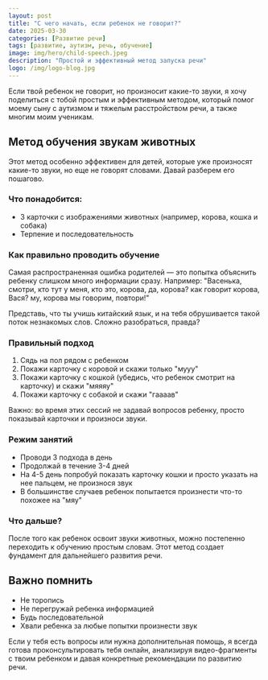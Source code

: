 ```yaml
---
layout: post
title: "С чего начать, если ребенок не говорит?"
date: 2025-03-30
categories: [Развитие речи]
tags: [развитие, аутизм, речь, обучение]
image: img/hero/child-speech.jpeg
description: "Простой и эффективный метод запуска речи"
logo: /img/logo-blog.jpg
---
```


Если твой ребенок не говорит, но произносит какие-то звуки, я хочу поделиться с тобой простым и эффективным методом, который помог моему сыну с аутизмом и тяжелым расстройством речи, а также многим моим ученикам.

## Метод обучения звукам животных

Этот метод особенно эффективен для детей, которые уже произносят какие-то звуки, но еще не говорят словами. Давай разберем его пошагово.

### Что понадобится:
- 3 карточки с изображениями животных (например, корова, кошка и собака)
- Терпение и последовательность

### Как правильно проводить обучение

Самая распространенная ошибка родителей — это попытка объяснить ребенку слишком много информации сразу. Например:
"Васенька, смотри, кто тут у меня, кто это, корова, да, корова? как говорит корова, Вася? му, корова мы говорим, повтори!"

Представь, что ты учишь китайский язык, и на тебя обрушивается такой поток незнакомых слов. Сложно разобраться, правда?

### Правильный подход

1. Сядь на пол рядом с ребенком
2. Покажи карточку с коровой и скажи только "мууу"
3. Покажи карточку с кошкой (убедись, что ребенок смотрит на карточку) и скажи "мяяяу"
4. Покажи карточку с собакой и скажи "гаааав"

Важно: во время этих сессий не задавай вопросов ребенку, просто показывай карточки и произноси звуки.

### Режим занятий
- Проводи 3 подхода в день
- Продолжай в течение 3-4 дней
- На 4-5 день попробуй показать карточку кошки и просто указать на нее пальцем, не произнося звук
- В большинстве случаев ребенок попытается произнести что-то похожее на "мяу"

### Что дальше?
После того как ребенок освоит звуки животных, можно постепенно переходить к обучению простым словам. Этот метод создает фундамент для дальнейшего развития речи.

## Важно помнить
- Не торопись
- Не перегружай ребенка информацией
- Будь последовательной
- Хвали ребенка за любые попытки произнести звук

Если у тебя есть вопросы или нужна дополнительная помощь, я всегда готова проконсультировать тебя онлайн, анализируя видео-фрагменты с твоим ребенком и давая конкретные рекомендации по развитию речи. 